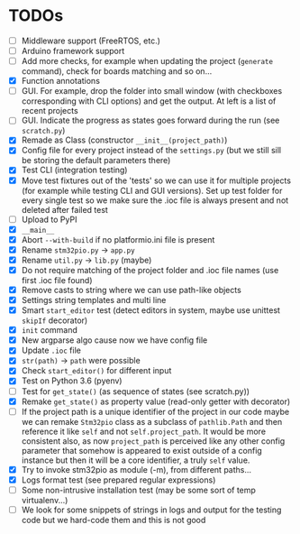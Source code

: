 # TODOs

 - [ ] Middleware support (FreeRTOS, etc.)
 - [ ] Arduino framework support
 - [ ] Add more checks, for example when updating the project (`generate` command), check for boards matching and so on...
 - [x] Function annotations
 - [ ] GUI. For example, drop the folder into small window (with checkboxes corresponding with CLI options) and get the output. At left is a list of recent projects
 - [ ] GUI. Indicate the progress as states goes forward during the run (see `scratch.py`)
 - [x] Remade as Class (constructor `__init__(project_path)`)
 - [x] Config file for every project instead of the `settings.py` (but we still sill be storing the default parameters there)
 - [x] Test CLI (integration testing)
 - [x] Move test fixtures out of the 'tests' so we can use it for multiple projects (for example while testing CLI and GUI versions). Set up test folder for every single test so we make sure the .ioc file is always present and not deleted after failed test
 - [ ] Upload to PyPI
 - [x] `__main__`
 - [x] Abort `--with-build` if no platformio.ini file is present
 - [x] Rename `stm32pio.py` -> `app.py`
 - [x] Rename `util.py` -> `lib.py` (maybe)
 - [x] Do not require matching of the project folder and .ioc file names (use first .ioc file found)
 - [x] Remove casts to string where we can use path-like objects
 - [x] Settings string templates and multi line
 - [x] Smart `start_editor` test (detect editors in system, maybe use unittest `skipIf` decorator)
 - [x] `init` command
 - [x] New argparse algo cause now we have config file
 - [x] Update `.ioc` file
 - [x] `str(path)` -> `path` were possible
 - [x] Check `start_editor()` for different input
 - [x] Test on Python 3.6 (pyenv)
 - [ ] Test for `get_state()` (as sequence of states (see scratch.py))
 - [x] Remake `get_state()` as property value (read-only getter with decorator)
 - [ ] If the project path is a unique identifier of the project in our code maybe we can remake `Stm32pio` class as a subclass of `pathlib.Path` and then reference it like `self` and not `self.project_path`. It would be more consistent also, as now `project_path` is perceived like any other config parameter that somehow is appeared to exist outside of a config instance but then it will be a core identifier, a truly `self` value.
 - [x] Try to invoke stm32pio as module (-m), from different paths...
 - [x] Logs format test (see prepared regular expressions)
 - [ ] Some non-intrusive installation test (may be some sort of temp virtualenv...)
 - [ ] We look for some snippets of strings in logs and output for the testing code but we hard-code them and this is not good
